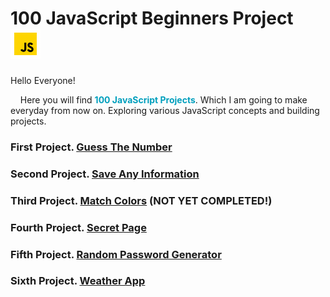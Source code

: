 # 100 JavaScript Beginners Project ![](/js.gif)

Hello Everyone!

&nbsp;&nbsp;&nbsp; Here you will find <span style="color: #009FBD;">**100 JavaScript Projects**</span>. Which I am going to make everyday from now on. Exploring various JavaScript concepts and building projects.

### First Project. [Guess The Number](https://github.com/Kr-Upendra/100-JavaScript-Beginners-Projects/tree/main/Guess%20The%20Number)

### Second Project. [Save Any Information](https://github.com/Kr-Upendra/100-JavaScript-Beginners-Projects/tree/main/Save%20Any%20Info)

### Third Project. [Match Colors](https://github.com/Kr-Upendra/100-JavaScript-Beginners-Projects/tree/main/Match%20Colors) (NOT YET COMPLETED!)

### Fourth Project. [Secret Page](https://github.com/Kr-Upendra/100-JavaScript-Beginners-Projects/tree/main/Secret%20Page)

### Fifth Project. [Random Password Generator](https://github.com/Kr-Upendra/100-JavaScript-Beginners-Projects/tree/main/Random%20Password%20Generator)

### Sixth Project. [Weather App](https://github.com/Kr-Upendra/100-JavaScript-Beginners-Projects/tree/main/weather-app)
